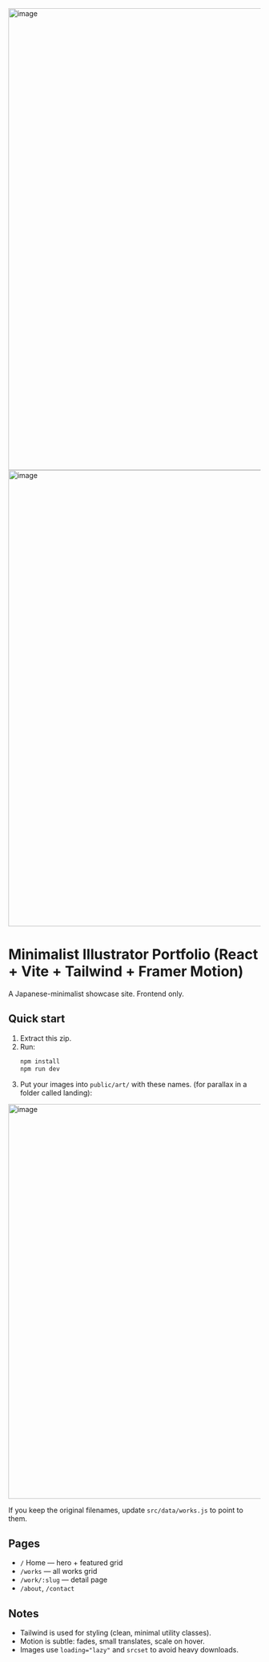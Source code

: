 <img width="1879" height="923" alt="image" src="https://github.com/user-attachments/assets/d8f80423-6cb0-4d83-9759-8649f9327b7c" />
<img width="1863" height="912" alt="image" src="https://github.com/user-attachments/assets/e203d5ed-df8d-4057-b289-5d2216a1b647" />



# Minimalist Illustrator Portfolio (React + Vite + Tailwind + Framer Motion)

A Japanese-minimalist showcase site. Frontend only.

## Quick start
1. Extract this zip.
2. Run:
   ```bash
   npm install
   npm run dev
   ```
3. Put your images into `public/art/` with these names. (for parallax in a folder called landing):
<img width="582" height="789" alt="image" src="https://github.com/user-attachments/assets/d544174d-4961-4d5a-af00-74fb3dfffca1" />


If you keep the original filenames, update `src/data/works.js` to point to them.

## Pages
- `/` Home — hero + featured grid
- `/works` — all works grid
- `/work/:slug` — detail page
- `/about`, `/contact`

## Notes
- Tailwind is used for styling (clean, minimal utility classes).
- Motion is subtle: fades, small translates, scale on hover.
- Images use `loading="lazy"` and `srcset` to avoid heavy downloads.
